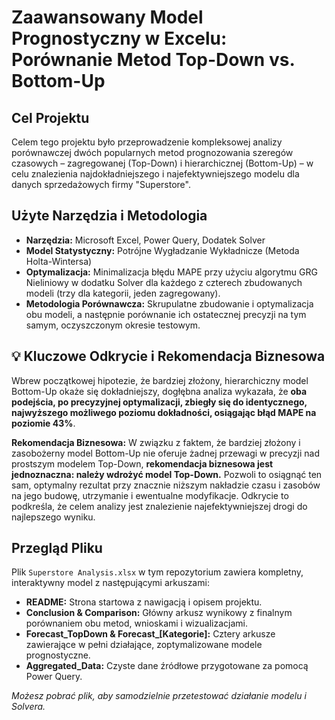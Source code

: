 #  Zaawansowany Model Prognostyczny w Excelu: Porównanie Metod Top-Down vs. Bottom-Up

## Cel Projektu
Celem tego projektu było przeprowadzenie kompleksowej analizy porównawczej dwóch popularnych metod prognozowania szeregów czasowych – zagregowanej (Top-Down) i hierarchicznej (Bottom-Up) – w celu znalezienia najdokładniejszego i najefektywniejszego modelu dla danych sprzedażowych firmy "Superstore".

##  Użyte Narzędzia i Metodologia
*   **Narzędzia:** Microsoft Excel, Power Query, Dodatek Solver
*   **Model Statystyczny:** Potrójne Wygładzanie Wykładnicze (Metoda Holta-Wintersa)
*   **Optymalizacja:** Minimalizacja błędu MAPE przy użyciu algorytmu GRG Nieliniowy w dodatku Solver dla każdego z czterech zbudowanych modeli (trzy dla kategorii, jeden zagregowany).
*   **Metodologia Porównawcza:** Skrupulatne zbudowanie i optymalizacja obu modeli, a następnie porównanie ich ostatecznej precyzji na tym samym, oczyszczonym okresie testowym.

## 💡 Kluczowe Odkrycie i Rekomendacja Biznesowa
Wbrew początkowej hipotezie, że bardziej złożony, hierarchiczny model Bottom-Up okaże się dokładniejszy, dogłębna analiza wykazała, że **oba podejścia, po precyzyjnej optymalizacji, zbiegły się do identycznego, najwyższego możliwego poziomu dokładności, osiągając błąd MAPE na poziomie 43%**.

**Rekomendacja Biznesowa:** W związku z faktem, że bardziej złożony i zasobożerny model Bottom-Up nie oferuje żadnej przewagi w precyzji nad prostszym modelem Top-Down, **rekomendacja biznesowa jest jednoznaczna: należy wdrożyć model Top-Down.** Pozwoli to osiągnąć ten sam, optymalny rezultat przy znacznie niższym nakładzie czasu i zasobów na jego budowę, utrzymanie i ewentualne modyfikacje. Odkrycie to podkreśla, że celem analizy jest znalezienie najefektywniejszej drogi do najlepszego wyniku.

##  Przegląd Pliku
Plik `Superstore Analysis.xlsx` w tym repozytorium zawiera kompletny, interaktywny model z następującymi arkuszami:
*   **README:** Strona startowa z nawigacją i opisem projektu.
*   **Conclusion & Comparison:** Główny arkusz wynikowy z finalnym porównaniem obu metod, wnioskami i wizualizacjami.
*   **Forecast_TopDown & Forecast_[Kategorie]:** Cztery arkusze zawierające w pełni działające, zoptymalizowane modele prognostyczne.
*   **Aggregated_Data:** Czyste dane źródłowe przygotowane za pomocą Power Query.

*Możesz pobrać plik, aby samodzielnie przetestować działanie modelu i Solvera.*
